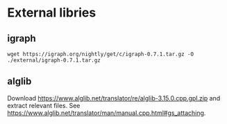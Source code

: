 # External libries

## igraph 

    wget https://igraph.org/nightly/get/c/igraph-0.7.1.tar.gz -O ./external/igraph-0.7.1.tar.gz

## alglib

Download https://www.alglib.net/translator/re/alglib-3.15.0.cpp.gpl.zip and extract relevant files. See https://www.alglib.net/translator/man/manual.cpp.html#gs_attaching. 
